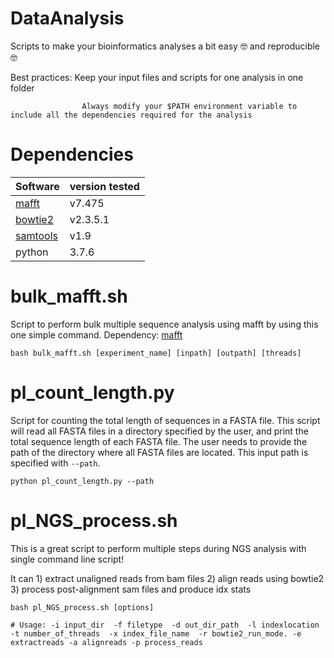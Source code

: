 # DataAnalysis

Scripts to make your bioinformatics analyses a bit easy 🤓 and reproducible 🤓

Best practices:     Keep your input files and scripts for one analysis in one folder

                    Always modify your $PATH environment variable to include all the dependencies required for the analysis

# Dependencies 

| Software | version tested |
| -------- | -------------- |
| [mafft](https://mafft.cbrc.jp/alignment/software/source.html)  |   v7.475       |
| [bowtie2](http://bowtie-bio.sourceforge.net/bowtie2/index.shtml) | v2.3.5.1    |
| [samtools](http://www.htslib.org) | v1.9 |
| python | 3.7.6 |


# bulk_mafft.sh
Script to perform bulk multiple sequence analysis using mafft by using this one simple command. Dependency: [mafft](https://mafft.cbrc.jp/alignment/software/source.html)
                    
   `bash bulk_mafft.sh [experiment_name] [inpath] [outpath] [threads]`

# pl_count_length.py
Script for counting the total length of sequences in a FASTA file. This script will read all FASTA files in a directory specified by the user, and print the total sequence length of each FASTA file. The user needs to provide the path of the directory where all FASTA files are located. This input path is specified with `--path`.
   
   `python pl_count_length.py --path`
   
# pl_NGS_process.sh
This is a great script to perform multiple steps during NGS analysis with single command line script!

It can 1) extract unaligned reads from bam files
       2) align reads using bowtie2 
       3) process post-alignment sam files and produce idx stats 
    
    bash pl_NGS_process.sh [options]
    
    # Usage: -i input_dir  -f filetype  -d out_dir_path  -l indexlocation -t number_of_threads  -x index_file_name  -r bowtie2_run_mode. -e extractreads -a alignreads -p process_reads
    
    








